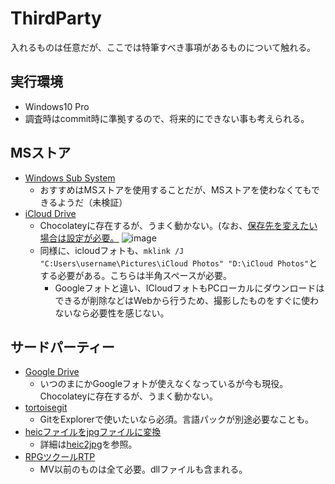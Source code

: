 # ThirdParty
入れるものは任意だが、ここでは特筆すべき事項があるものについて触れる。

## 実行環境
- Windows10 Pro
- 調査時はcommit時に準拠するので、将来的にできない事も考えられる。

## MSストア
- [Windows Sub System](https://wsldownload.azureedge.net/Ubuntu_2004.2020.424.0_x64.appx)
  - おすすめはMSストアを使用することだが、MSストアを使わなくてもできるようだ（未検証）
- [iCloud Drive](https://support.apple.com/ja-jp/HT204283)
  - Chocolateyに存在するが、うまく動かない。(なお、[保存先を変えたい場合は設定が必要。](https://lovemac.jp/3696)
    ![image](https://user-images.githubusercontent.com/15845907/86483486-2069d080-bd8f-11ea-9c60-e202bbfb4e56.png)
  - 同様に、icloudフォトも、`mklink /J "C:Users\username\Pictures\iCloud Photos" "D:\iCloud Photos"`とする必要がある。こちらは半角スペースが必要。
    - Googleフォトと違い、ICloudフォトもPCローカルにダウンロードはできるが削除などはWebから行うため、撮影したものをすぐに使わないなら必要性を感じない。

## サードパーティー
- [Google Drive](https://www.google.com/intl/ja_ALL/drive/download/)
  - いつのまにかGoogleフォトが使えなくなっているが今も現役。Chocolateyに存在するが、うまく動かない。
- [tortoisegit](https://tortoisegit.org/)
  - GitをExplorerで使いたいなら必須。言語パックが別途必要なことも。
- [heicファイルをjpgファイルに変換](https://imagemagick.org/)
  - 詳細は[heic2jpg](https://github.com/shimajima-eiji/Chocolatey/blob/master/tool/heic2jpg.bsh)を参照。
- [RPGツクールRTP](https://tkool.jp/products/rtp.html)
  - MV以前のものは全て必要。dllファイルも含まれる。
